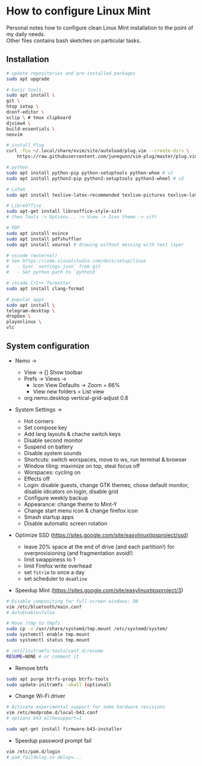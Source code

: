# How to configure Linux Mint 

Personal notes how to configure clean Linux Mint installation to the point of my daily needs. <br>Other files contains bash sketches on particular tasks.

## Installation
```bash
# update repositories and pre-installed packages
sudo apt upgrade

# basic tools
sudo apt install \
git \
htop iotop \
dconf-editor \
xclip \ # tmux clipboard
djview4 \
build-essentials \
neovim

# install Plug
curl -fLo ~/.local/share/nvim/site/autoload/plug.vim --create-dirs \
	https://raw.githubusercontent.com/junegunn/vim-plug/master/plug.vim

# python
sudo apt install python-pip python-setuptools python-whee # v2
sudo apt install python3-pip python3-setuptools python3-wheel # v3

# LaTeX
sudo apt install texlive-latex-recommended texlive-pictures texlive-latex-extra texlive-bibtex-extra texlive bibel

# LibreOffice
sudo apt-get install libreoffice-style-sifr
# then Tools -> Options... -> View -> Icon theme -> sifr

# PDF
sudo apt install evince
sudo apt install pdfshuffler  
sudo apt install xournal # drawing without messing with text layer

# vscode (external)
# See https://code.visualstudio.com/docs/setup/linux
#   - Sync `settings.json` from git
#   - Set python path to `python3`

# vscode C/C++ formatter
sudo apt install clang-format

# popular apps
sudo apt install \
telegram-desktop \
dropbox \
playonlinux \
vlc
```

## System configuration
* Nemo ->
	- View -> [] Show toolbar
    - Prefs -> Views ->
        * Icon View Defaults -> Zoom = 66%
        * View new folders = List view
    - org.nemo.desktop vertical-grid-adjust 0.8

* System Settings ->
	- Hot corners
	- Set compose key
	- Add lang layouts & chache switch keys
	- Disable second monitor
	- Suspend on battery
	- Disable system sounds
	- Shortcuts: switch worspaces, move to ws, run terminal & browser
	- Window tiling: maximize on top, steal focus off
	- Worspaces: cycling on
	- Effects off
	- Login: disable guests, change GTK themes, chose default monitor, disable idicators on login, disable grid
	- Configure weekly backup
	- Appearance: change theme to Mint-Y
	- Change start menu icon & change firefox icon
	- Smash startup apps
	- Disable automatic screen rotation

* Optimize SSD (https://sites.google.com/site/easylinuxtipsproject/ssd)
	- leave 20% space at the end of drive (and each partition!) for overprovisioning (and fragmentation avoid!)
	- limit swappiness to 1
	- limit Firefox write overhead
	- set `fstrim` to once a day
	- set scheduler to `deadline`

* Speedup Mint (https://sites.google.com/site/easylinuxtipsproject/3)
```bash
# Disable compositing for full-screen windows: ON
vim /etc/bluetooth/main.conf
# AutoEnable=false

# Move /tmp to tmpfs
sudo cp -v /usr/share/systemd/tmp.mount /etc/systemd/system/
sudo systemctl enable tmp.mount
sudo systemctl status tmp.mount

# /etc/initramfs-tools/conf.d/resume
RESUME=NONE # or comment it
```

* Remove btrfs
```bash
sudo apt purge btrfs-progs btrfs-tools
sudo update-initramfs -ukall (optional)
```

* Change Wi-Fi driver
```bash
# Activate experimental support for some hardware revisions
vim /etc/modprobe.d/local-b43.conf
# options b43 allhwsupport=1

sudo apt-get install firmware-b43-installer
```

* Speedup password prompt fail
```bash
vim /etc/pam.d/login
# pam_faildelay.so delay=...
```
